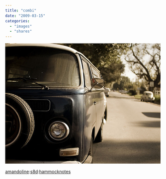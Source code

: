 ```yaml
---
title: "combi"
date: "2009-03-15"
categories: 
  - "images"
  - "shares"
---
```


![](images/7K5Vkf8vql1atmh0KFAuF3uxo1_500.jpg)

[amandoline](http://amandoline.tumblr.com/post/86727372/s8d-hammocknotes-the-only-words-will-soon):[s8d](http://s8d.tumblr.com/post/86710499/hammocknotes-the-only-words-will-soon-follow):[hammocknotes](http://hammocknotes.tumblr.com/post/86323772/the-only-words-will-soon-follow-after-via-shades)
